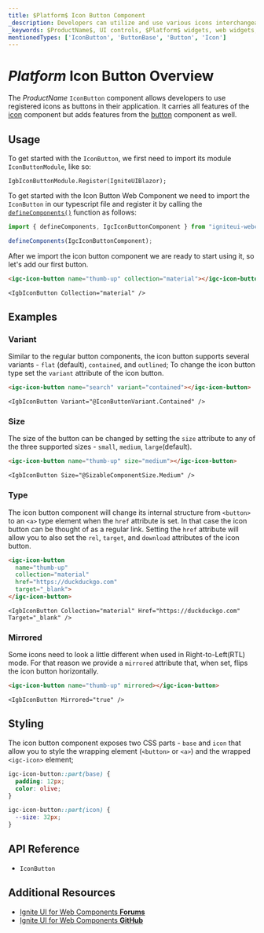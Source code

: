 ```yaml
---
title: $Platform$ Icon Button Component
_description: Developers can utilize and use various icons interchangeably as buttons with custom colors and more with $ProductName$ Icon Button component.
_keywords: $ProductName$, UI controls, $Platform$ widgets, web widgets, UI widgets, $Platform$, Native $Platform$ Components Suite, Native $Platform$ Controls, Native $Platform$ Components Library, $Platform$ Icon Button components, $Platform$ Icon Button controls
mentionedTypes: ['IconButton', 'ButtonBase', 'Button', 'Icon']
---
```


# $Platform$ Icon Button Overview

The $ProductName$ `IconButton` component allows developers to use registered icons as buttons in their application. It carries all features of the [icon](../layouts/icon.md) component but adds features from the [button](button.md) component as well.

## Usage

<!-- Blazor -->

To get started with the `IconButton`, we first need to import its module `IconButtonModule`, like so:

```razor
IgbIconButtonModule.Register(IgniteUIBlazor);
```

<!-- end: Blazor -->

<div class="divider--half"></div>

<!-- WebComponents -->

To get started with the Icon Button Web Component we need to import the `IconButton` in our typescript file and register it by calling the [`defineComponents()`]({environment:wcApiUrl}/index.html#defineComponents) function as follows:

```ts
import { defineComponents, IgcIconButtonComponent } from "igniteui-webcomponents";

defineComponents(IgcIconButtonComponent);
```

<!-- end: WebComponents -->

After we import the icon button component we are ready to start using it, so let's add our first button.

```html
<igc-icon-button name="thumb-up" collection="material"></igc-icon-button>
```

```razor
<IgbIconButton Collection="material" />
```

## Examples

### Variant

Similar to the regular button components, the icon button supports several variants - `flat` (default), `contained`, and `outlined`; To change the icon button type set the `variant` attribute of the icon button.

<code-view style="height: 75px"
           data-demos-base-url="{environment:demosBaseUrl}"
           iframe-src="{environment:demosBaseUrl}/inputs/icon-button-variant" alt="$Platform$ Icon Button Example"
           github-src="inputs/icon-button/variant">
</code-view>

```html
<igc-icon-button name="search" variant="contained"></igc-icon-button>
```

```razor
<IgbIconButton Variant="@IconButtonVariant.Contained" />
```

### Size

The size of the button can be changed by setting the `size` attribute to any of the three supported sizes - `small`, `medium`, `large`(default).

<code-view style="height: 75px"
           data-demos-base-url="{environment:demosBaseUrl}"
           iframe-src="{environment:demosBaseUrl}/inputs/icon-button-size" alt="$Platform$ Icon Button Example"
           github-src="inputs/icon-button/size">
</code-view>

```html
<igc-icon-button name="thumb-up" size="medium"></igc-icon-button>
```

```razor
<IgbIconButton Size="@SizableComponentSize.Medium" />
```

### Type

The icon button component will change its internal structure from `<button>` to an `<a>` type element when the `href` attribute is set. In that case the icon button can be thought of as a regular link. Setting the `href` attribute will allow you to also set the `rel`, `target`, and `download` attributes of the icon button.

```html
<igc-icon-button
  name="thumb-up"
  collection="material"
  href="https://duckduckgo.com"
  target="_blank">
</igc-icon-button>
```

```razor
<IgbIconButton Collection="material" Href="https://duckduckgo.com" Target="_blank" />
```

### Mirrored

Some icons need to look a little different when used in Right-to-Left(RTL) mode. For that reason we provide a `mirrored` attribute that, when set, flips the icon button horizontally.

```html
<igc-icon-button name="thumb-up" mirrored></igc-icon-button>
```

```razor
<IgbIconButton Mirrored="true" />
```

## Styling

The icon button component exposes two CSS parts - `base` and `icon` that allow you to style the wrapping element (`<button>` or `<a>`) and the wrapped `<igc-icon>` element;

```css
igc-icon-button::part(base) {
  padding: 12px;
  color: olive;
}

igc-icon-button::part(icon) {
  --size: 32px;
}
```

<code-view style="height: 75px"
           data-demos-base-url="{environment:demosBaseUrl}"
           iframe-src="{environment:demosBaseUrl}/inputs/icon-button-styling" alt="$Platform$ Icon Button Example"
           github-src="inputs/icon-button/styling">
</code-view>

## API Reference

* `IconButton`

## Additional Resources

<div class="divider--half"></div>

* [Ignite UI for Web Components **Forums**](https://www.infragistics.com/community/forums/f/ignite-ui-for-web-components)
* [Ignite UI for Web Components **GitHub**](https://github.com/IgniteUI/igniteui-webcomponents)
